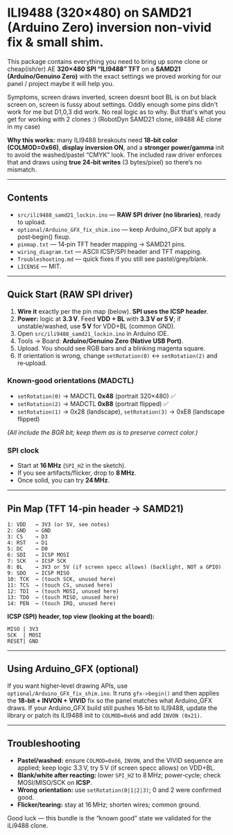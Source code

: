 # ILI9488 (320×480) on SAMD21 (Arduino Zero) inversion non-vivid fix & small shim.

This package contains everything you need to bring up some clone or cheap(ish/er) AE **320×480 SPI “ILI9488” TFT** on a **SAMD21 (Arduino/Genuino Zero)** with the exact settings we proved working for our panel / project maybe it will help you.

Symptoms, screen draws inverted, screen doesnt boot BL is on but black screen on, screen is fussy about settings.
Oddly enough some pins didn't work for me but D1,0,3 did work. No real logic as to why. But that's what you get for working with 2 clones :) (RobotDyn SAMD21 clone, ili9488 AE clone in my case)

**Why this works:** many ILI9488 breakouts need **18‑bit color (COLMOD=0x66)**, **display inversion ON**, and a **stronger power/gamma** init to avoid the washed/pastel “CMYK” look. The included raw driver enforces that and draws using **true 24‑bit writes** (3 bytes/pixel) so there’s no mismatch.

---

## Contents

- `src/ili9488_samd21_lockin.ino` — **RAW SPI driver (no libraries)**, ready to upload.
- `optional/Arduino_GFX_fix_shim.ino` — keep Arduino_GFX but apply a post‑begin() fixup.
- `pinmap.txt` — 14‑pin TFT header mapping → SAMD21 pins.
- `wiring_diagram.txt` — ASCII ICSP/SPI header and TFT mapping.
- `Troubleshooting.md` — quick fixes if you still see pastel/grey/blank.
- `LICENSE` — MIT.

---

## Quick Start (RAW SPI driver)

1. **Wire it** exactly per the pin map (below). **SPI uses the ICSP header**.
2. **Power:** logic at **3.3 V**. Feed **VDD + BL** with **3.3 V or 5 V**; if unstable/washed, use **5 V** for VDD+BL (common GND).
3. Open `src/ili9488_samd21_lockin.ino` in Arduino IDE.
4. Tools → Board: **Arduino/Genuino Zero (Native USB Port)**.
5. Upload. You should see RGB bars and a blinking magenta square.
6. If orientation is wrong, change `setRotation(0)` ↔ `setRotation(2)` and re‑upload.

### Known‑good orientations (MADCTL)

- `setRotation(0)` → MADCTL **0x48** (portrait 320×480) ✅
- `setRotation(2)` → MADCTL **0x88** (portrait flipped) ✅
- `setRotation(1)` → 0x28 (landscape), `setRotation(3)` → 0xE8 (landscape flipped)

*(All include the BGR bit; keep them as is to preserve correct color.)*

### SPI clock
- Start at **16 MHz** (`SPI_HZ` in the sketch).  
- If you see artifacts/flicker, drop to **8 MHz**.  
- Once solid, you can try **24 MHz**.

---

## Pin Map (TFT 14‑pin header → SAMD21)

```
1: VDD   → 3V3 (or 5V, see notes)
2: GND   → GND
3: CS    → D3
4: RST   → D1
5: DC    → D0
6: SDI   → ICSP MOSI
7: SCK   → ICSP SCK
8: BL    → 3V3 or 5V (if screen specc allows) (backlight, NOT a GPIO)
9: SDO   → ICSP MISO
10: TCK  → (touch SCK, unused here)
11: TCS  → (touch CS, unused here)
12: TDI  → (touch MOSI, unused here)
13: TDO  → (touch MISO, unused here)
14: PEN  → (touch IRQ, unused here)
```

**ICSP (SPI) header, top view (looking at the board):**
```
MISO | 3V3
SCK  | MOSI
RESET| GND
```

---

## Using Arduino_GFX (optional)

If you want higher‑level drawing APIs, use `optional/Arduino_GFX_fix_shim.ino`. It runs `gfx->begin()` and then applies the **18‑bit + INVON + VIVID** fix so the panel matches what Arduino_GFX draws. If your Arduino_GFX build still pushes 16‑bit to ILI9488, update the library or patch its ILI9488 init to `COLMOD=0x66` and add `INVON (0x21)`.

---

## Troubleshooting

- **Pastel/washed:** ensure `COLMOD=0x66`, `INVON`, and the VIVID sequence are applied; keep logic 3.3 V, try 5 V (if screen specc allows) on VDD+BL.
- **Blank/white after reacting:** lower `SPI_HZ` to 8 MHz; power‑cycle; check MOSI/MISO/SCK on **ICSP**.
- **Wrong orientation:** use `setRotation(0|1|2|3)`; 0 and 2 were confirmed good.
- **Flicker/tearing:** stay at 16 MHz; shorten wires; common ground.

Good luck — this bundle is the “known good” state we validated for the iLi9488 clone.
